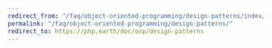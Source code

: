 ```yaml
---
redirect_from: "/faq/object-oriented-programming/design-patterns/index/"
permalink: "/faq/object-oriented-programming/design-patterns/"
redirect_to: https://php.earth/doc/oop/design-patterns
---
```

